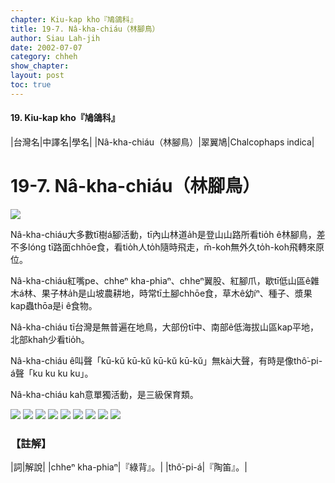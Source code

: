 ```yaml
---
chapter: Kiu-kap kho『鳩鴿科』
title: 19-7. Nâ-kha-chiáu（林腳鳥）
author: Siau Lah-jih
date: 2002-07-07
category: chheh
show_chapter: 
layout: post
toc: true
---
```


#### 19. Kiu-kap kho『鳩鴿科』


|台灣名|中譯名|學名|
|Nâ-kha-chiáu（林腳鳥）|翠翼鳩|Chalcophaps indica|


# 19-7. Nâ-kha-chiáu（林腳鳥）


![](../too5/19/19-7-1.Nâ-kha-chiáu.jpg)


Nâ-kha-chiáu大多數tī樹á腳活動，tī內山林道a̍h是登山山路所看tio̍h ê林腳鳥，差不多lóng tī路面chhōe食，看tio̍h人to̍h隨時飛走，m̄-koh無外久to̍h-koh飛轉來原位。

Nâ-kha-chiáu紅嘴pe、chheⁿ kha-phiaⁿ、chheⁿ翼股、紅腳爪，歇tī低山區ê雜木á林、果子林a̍h是山坡農耕地，時常tī土腳chhōe食，草木ê幼íⁿ、種子、漿果kap蟲thōa是i ê食物。

Nâ-kha-chiáu tī台灣是無普遍在地鳥，大部份tī中、南部ê低海拔山區kap平地，北部khah少看tio̍h。

Nâ-kha-chiáu ê叫聲「kū-kŭ kū-kŭ kū-kŭ kū-kŭ」無kài大聲，有時是像thô͘-pi-á聲「ku ku ku ku」。

Nâ-kha-chiáu kah意單獨活動，是三級保育類。


![](../too5/19/19-7-8.Nâ-kha-chiáu.jpg)
![](../too5/19/19-7-9.Nâ-kha-chiáu.jpg)
![](../too5/19/19-7-10.Nâ-kha-chiáu.jpg)
![](../too5/19/19-7-4.Nâ-kha-chiáu.jpg)
![](../too5/19/19-7-5.Nâ-kha-chiáu.jpg)
![](../too5/19/19-7-6.Nâ-kha-chiáu.jpg)
![](../too5/19/19-7-7.Nâ-kha-chiáu.jpg)
![](../too5/19/19-7-2.Nâ-kha-chiáu.jpg)
![](../too5/19/19-7-3.Nâ-kha-chiáu.jpg)



### 【註解】

|詞|解說|
|chheⁿ kha-phiaⁿ|『綠背』。|
|thô͘-pi-á|『陶笛』。|


